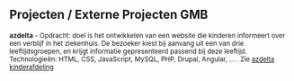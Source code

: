 Projecten **/ Externe Projecten GMB**
-------------------------------------

<small>**azdelta** - Opdracht: doel is het ontwikkelen van een website die kinderen informeert over een verblijf in het ziekenhuis. De bezoeker kiest bij aanvang uit een van drie leeftijdsgroepen, en krijgt informatie gepresenteerd passend bij deze leeftijd. Technologieën: HTML, CSS, JavaScript, MySQL, PHP, Drupal, Angular, ... . Zie [azdelta kinderafdeling](http://kinderafdeling.azdelta.be/)</small>
